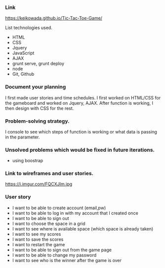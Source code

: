 ###  Link
https://keikowada.github.io/Tic-Tac-Toe-Game/

List technologies used.
- HTML
- CSS
- Jquery
- JavaScript
- AJAX
- grunt serve, grunt deploy
- node
- Git, Github

### Document your planning
I first made user stories and time schedules.
I first worked on HTML/CSS for the gameboard and worked on Jquery, AJAX.
After function is working, I then design with CSS for the rest.

### Problem-solving strategy.
I console to see which steps of function is working or what data is passing in the parameter.

### Unsolved problems which would be fixed in future iterations.
- using boostrap


### Link to wireframes and user stories.
https://i.imgur.com/FQCXJIm.jpg

### User story
- I want to be able to create account (email,pw)
- I want to be able to log in with my account that I created once
- I want to be able to sign out
- I want to choose the space in a grid
- I want to see where is available space (which space is already taken)
- I want to see my scores
- I want to save the scores
- I want to restart the game
- I want to be able to sign out from the game page
- I want to be able to change my password
- I want to see who is the winner after the game is over

